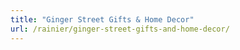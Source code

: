```yaml
---
title: "Ginger Street Gifts & Home Decor"
url: /rainier/ginger-street-gifts-and-home-decor/
---
```


